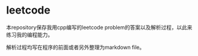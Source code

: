 # leetcode

本repository保存我用cpp编写的leetcode problem的答案以及解析过程，以此来练习我的编程能力。

解析过程均写在程序的前面或者另外整理为markdown file。

